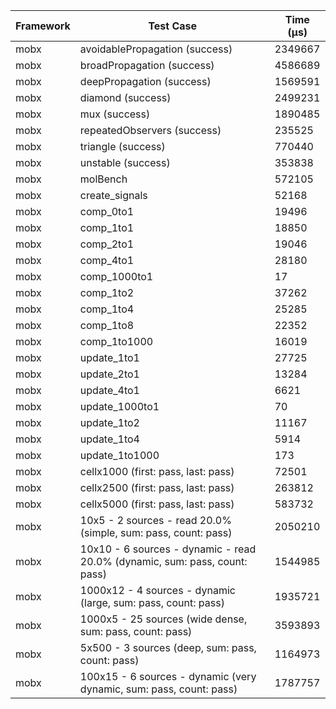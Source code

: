 | Framework | Test Case | Time (μs) |
| --- | --- | --- |
| mobx | avoidablePropagation (success) | 2349667 |
| mobx | broadPropagation (success) | 4586689 |
| mobx | deepPropagation (success) | 1569591 |
| mobx | diamond (success) | 2499231 |
| mobx | mux (success) | 1890485 |
| mobx | repeatedObservers (success) | 235525 |
| mobx | triangle (success) | 770440 |
| mobx | unstable (success) | 353838 |
| mobx | molBench | 572105 |
| mobx | create_signals | 52168 |
| mobx | comp_0to1 | 19496 |
| mobx | comp_1to1 | 18850 |
| mobx | comp_2to1 | 19046 |
| mobx | comp_4to1 | 28180 |
| mobx | comp_1000to1 | 17 |
| mobx | comp_1to2 | 37262 |
| mobx | comp_1to4 | 25285 |
| mobx | comp_1to8 | 22352 |
| mobx | comp_1to1000 | 16019 |
| mobx | update_1to1 | 27725 |
| mobx | update_2to1 | 13284 |
| mobx | update_4to1 | 6621 |
| mobx | update_1000to1 | 70 |
| mobx | update_1to2 | 11167 |
| mobx | update_1to4 | 5914 |
| mobx | update_1to1000 | 173 |
| mobx | cellx1000 (first: pass, last: pass) | 72501 |
| mobx | cellx2500 (first: pass, last: pass) | 263812 |
| mobx | cellx5000 (first: pass, last: pass) | 583732 |
| mobx | 10x5 - 2 sources - read 20.0% (simple, sum: pass, count: pass) | 2050210 |
| mobx | 10x10 - 6 sources - dynamic - read 20.0% (dynamic, sum: pass, count: pass) | 1544985 |
| mobx | 1000x12 - 4 sources - dynamic (large, sum: pass, count: pass) | 1935721 |
| mobx | 1000x5 - 25 sources (wide dense, sum: pass, count: pass) | 3593893 |
| mobx | 5x500 - 3 sources (deep, sum: pass, count: pass) | 1164973 |
| mobx | 100x15 - 6 sources - dynamic (very dynamic, sum: pass, count: pass) | 1787757 |
